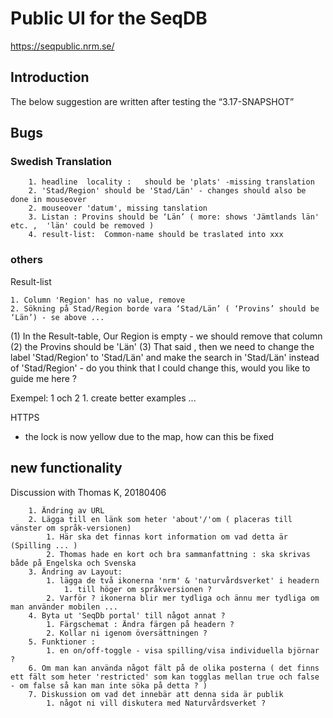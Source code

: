 # Public UI for the SeqDB
https://seqpublic.nrm.se/


## Introduction
The below suggestion are written after testing the “3.17-SNAPSHOT”

## Bugs

### Swedish Translation


        1. headline  locality :   should be 'plats' -missing translation
        2. 'Stad/Region' should be 'Stad/Län' - changes should also be done in mouseover
        2. mouseover 'datum', missing tanslation  
        3. Listan : Provins should be ‘Län’ ( more: shows 'Jämtlands län' etc. ,  'län' could be removed )
        4. result-list:  Common-name should be traslated into xxx

### others

Result-list

    1. Column 'Region' has no value, remove 
    2. Sökning på Stad/Region borde vara ‘Stad/Län’ ( ‘Provins’ should be  ‘Län’) - se above ...


(1) In the Result-table, Our Region is empty  - we should remove that column (2) the Provins should be 'Län' (3) That said , then we need to change the label 'Stad/Region' to 'Stad/Län' and make the search in 'Stad/Län' instead of 'Stad/Region' - do you think that I could change this, would you like to guide me here ?

Exempel: 1 och 2
    1. create better examples ...

HTTPS
- the lock is now yellow due to the map, how can this be fixed


## new functionality

Discussion with Thomas K, 20180406

        1. Ändring av URL
        2. Lägga till en länk som heter 'about'/'om ( placeras till vänster om språk-versionen)
            1. Här ska det finnas kort information om vad detta är (Spilling ... )
            2. Thomas hade en kort och bra sammanfattning : ska skrivas både på Engelska och Svenska
        3. Ändring av Layout: 
            1. lägga de två ikonerna 'nrm' & 'naturvårdsverket' i headern 
                1. till höger om språkversionen ?
            2. Varför ? ikonerna blir mer tydliga och ännu mer tydliga om man använder mobilen ...
        4. Byta ut 'SeqDb portal' till något annat ? 
            1. Färgschemat : Ändra färgen på headern ?
            2. Kollar ni igenom översättningen ?
        5. Funktioner : 
            1. en on/off-toggle - visa spilling/visa individuella björnar ?
        6. Om man kan använda något fält på de olika posterna ( det finns ett fält som heter 'restricted' som kan togglas mellan true och false - om false så kan man inte söka på detta ? )
        7. Diskussion om vad det innebär att denna sida är publik 
            1. något ni vill diskutera med Naturvårdsverket ?
